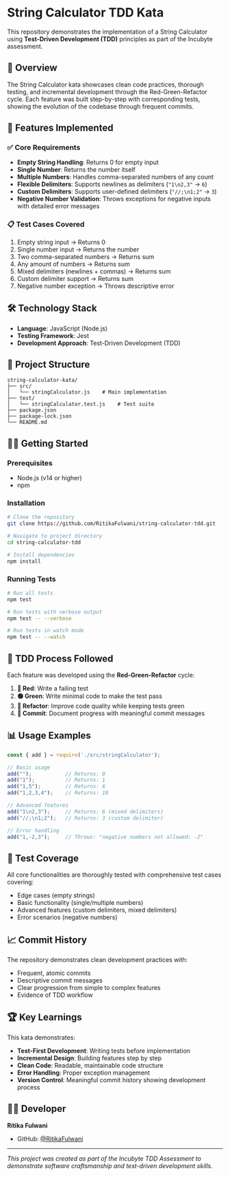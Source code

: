 # String Calculator TDD Kata

This repository demonstrates the implementation of a String Calculator using **Test-Driven Development (TDD)** principles as part of the Incubyte assessment.

## 🎯 Overview

The String Calculator kata showcases clean code practices, thorough testing, and incremental development through the Red-Green-Refactor cycle. Each feature was built step-by-step with corresponding tests, showing the evolution of the codebase through frequent commits.

## 🚀 Features Implemented

### ✅ Core Requirements
- **Empty String Handling**: Returns 0 for empty input
- **Single Number**: Returns the number itself
- **Multiple Numbers**: Handles comma-separated numbers of any count
- **Flexible Delimiters**: Supports newlines as delimiters (`"1\n2,3"` → `6`)
- **Custom Delimiters**: Supports user-defined delimiters (`"//;\n1;2"` → `3`)
- **Negative Number Validation**: Throws exceptions for negative inputs with detailed error messages

### 📋 Test Cases Covered
1. Empty string input → Returns 0
2. Single number input → Returns the number
3. Two comma-separated numbers → Returns sum
4. Any amount of numbers → Returns sum
5. Mixed delimiters (newlines + commas) → Returns sum
6. Custom delimiter support → Returns sum
7. Negative number exception → Throws descriptive error

## 🛠️ Technology Stack
- **Language**: JavaScript (Node.js)
- **Testing Framework**: Jest
- **Development Approach**: Test-Driven Development (TDD)

## 📁 Project Structure
```
string-calculator-kata/
├── src/
│   └── stringCalculator.js    # Main implementation
├── test/
│   └── stringCalculator.test.js    # Test suite
├── package.json
├── package-lock.json
└── README.md
```

## 🏃‍♂️ Getting Started

### Prerequisites
- Node.js (v14 or higher)
- npm

### Installation
```bash
# Clone the repository
git clone https://github.com/RitikaFulwani/string-calculator-tdd.git

# Navigate to project directory
cd string-calculator-tdd

# Install dependencies
npm install
```

### Running Tests
```bash
# Run all tests
npm test

# Run tests with verbose output
npm test -- --verbose

# Run tests in watch mode
npm test -- --watch
```

## 🔄 TDD Process Followed

Each feature was developed using the **Red-Green-Refactor** cycle:

1. **🔴 Red**: Write a failing test
2. **🟢 Green**: Write minimal code to make the test pass
3. **🔵 Refactor**: Improve code quality while keeping tests green
4. **📝 Commit**: Document progress with meaningful commit messages

## 📊 Usage Examples

```javascript
const { add } = require('./src/stringCalculator');

// Basic usage
add("");           // Returns: 0
add("1");          // Returns: 1
add("1,5");        // Returns: 6
add("1,2,3,4");    // Returns: 10

// Advanced features
add("1\n2,3");     // Returns: 6 (mixed delimiters)
add("//;\n1;2");   // Returns: 3 (custom delimiter)

// Error handling
add("1,-2,3");     // Throws: "negative numbers not allowed: -2"
```

## 🧪 Test Coverage

All core functionalities are thoroughly tested with comprehensive test cases covering:
- Edge cases (empty strings)
- Basic functionality (single/multiple numbers)
- Advanced features (custom delimiters, mixed delimiters)
- Error scenarios (negative numbers)

## 📈 Commit History

The repository demonstrates clean development practices with:
- Frequent, atomic commits
- Descriptive commit messages
- Clear progression from simple to complex features
- Evidence of TDD workflow

## 🏆 Key Learnings

This kata demonstrates:
- **Test-First Development**: Writing tests before implementation
- **Incremental Design**: Building features step by step
- **Clean Code**: Readable, maintainable code structure
- **Error Handling**: Proper exception management
- **Version Control**: Meaningful commit history showing development process

## 👨‍💻 Developer

**Ritika Fulwani**
- GitHub: [@RitikaFulwani](https://github.com/RitikaFulwani)

---

*This project was created as part of the Incubyte TDD Assessment to demonstrate software craftsmanship and test-driven development skills.*
